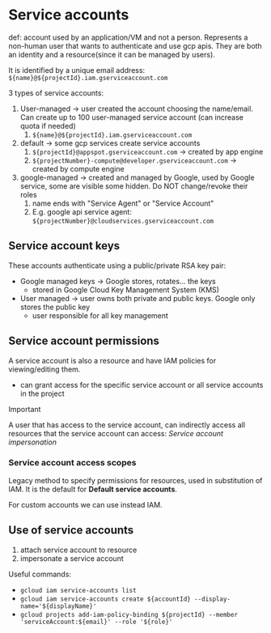 # Service accounts

def: account used by an application/VM and not a person. Represents a non-human user that wants to authenticate and use gcp apis. They are both an identity and a resource(since it can be managed by users).

It is identified by a unique email address: `${name}@${projectId}.iam.gserviceaccount.com`

3 types of service accounts:

1. User-managed -> user created the account choosing the name/email. Can create up to 100 user-managed service account (can increase quota if needed)
   1. `${name}@${projectId}.iam.gserviceaccount.com`
2. default -> some gcp services create service accounts
   1. `${projectId}@appspot.gserviceaccount.com` -> created by app engine
   2. `${projectNumber}-compute@developer.gserviceaccount.com` -> created by compute engine
3. google-managed -> created and managed by Google, used by Google service, some are visible some hidden. Do NOT change/revoke their roles
   1. name ends with "Service Agent" or "Service Account"
   2. E.g. google api service agent: `${projectNumber}@cloudservices.gserviceaccount.com`

## Service account keys

These accounts authenticate using a public/private RSA key pair:

- Google managed keys -> Google stores, rotates... the keys
  - stored in Google Cloud Key Management System (KMS)
- User managed -> user owns both private and public keys. Google only stores the public key
  - user responsible for all key management

## Service account permissions

A service account is also a resource and have IAM policies for viewing/editing them.

- can grant access for the specific service account or all service accounts in the project

> [!IMPORTANT]
> A user that has access to the service account, can indirectly access all resources that the service account can access: *Service account impersonation*

### Service account access scopes

Legacy method to specify permissions for resources, used in substitution of IAM. It is the default for **Default service accounts**.

For custom accounts we can use instead IAM.

## Use of service accounts

1. attach service account to resource
2. impersonate a service account



Useful commands:

- `gcloud iam service-accounts list`
- `gcloud iam service-accounts create ${accountId} --display-name='${displayName}'`
- `gcloud projects add-iam-policy-binding ${projectId} --member 'serviceAccount:${email}' --role '${role}'`